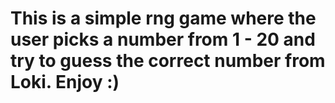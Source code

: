 # This is a simple rng game where the user picks a number from 1 - 20 and try to guess the correct number from Loki. Enjoy :)
